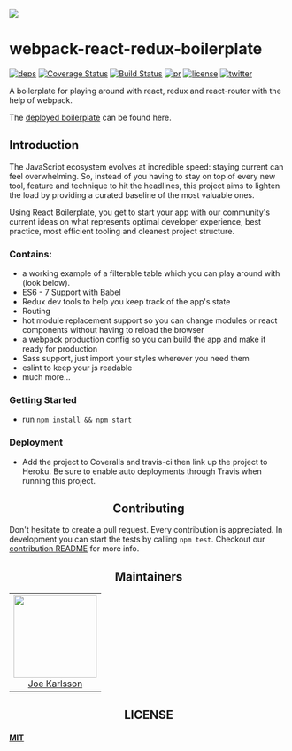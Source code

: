 ![](http://jpsierens.com/wp-content/uploads/2016/06/react-eco-wp.gif)


# webpack-react-redux-boilerplate

[![deps][deps]][deps-url]
[![Coverage Status][cover]][cover-url]
[![Build Status][tests]][tests-url]
[![pr][pr]][pr-url]
[![license][license]][license-url]
[![twitter][twitter]][twitter-url]


A boilerplate for playing around with react, redux and react-router with the help of webpack.

The [deployed boilerplate](https://react-redux-boilerplate1.herokuapp.com/) can be found here.


## Introduction

The JavaScript ecosystem evolves at incredible speed: staying current can feel
overwhelming. So, instead of you having to stay on top of every new tool,
feature and technique to hit the headlines, this project aims to lighten the
load by providing a curated baseline of the most valuable ones.

Using React Boilerplate, you get to start your app with our community's current
ideas on what represents optimal developer experience, best practice, most
efficient tooling and cleanest project structure.


### Contains:

* a working example of a filterable table which you can play around with (look below).
* ES6 - 7 Support with Babel
* Redux dev tools to help you keep track of the app's state
* Routing
* hot module replacement support so you can change modules or react components without having to reload the browser
* a webpack production config so you can build the app and make it ready for production
* Sass support, just import your styles wherever you need them
* eslint to keep your js readable
* much more...


### Getting Started

* run `npm install && npm start`

### Deployment

* Add the project to Coveralls and travis-ci then link up the project to Heroku. Be sure to enable auto deployments through Travis when running this project.


<h2 align="center">Contributing</h2>

Don't hesitate to create a pull request. Every contribution is appreciated. In development you can start the tests by calling `npm test`. Checkout our [contribution README](https://github.com/JoeKarlsson/react-redux-boilerplate/blob/master/CONTRIBUTING.md) for more info.

<h2 align="center">Maintainers</h2>

<table>
  <tbody>
    <tr>
      <td align="center">
        <img width="150 height="150"
        src="https://avatars.githubusercontent.com/JoeKarlsson?v=3">
        <br />
        <a href="https://github.com/JoeKarlsson">Joe Karlsson</a>
      </td>
    <tr>
  <tbody>
</table>

<h2 align="center">LICENSE</h2>

#### [MIT](./LICENSE)

[deps]: https://david-dm.org/JoeKarlsson/react-redux-boilerplate/status.svg
[deps-url]: https://david-dm.org/JoeKarlsson/react-redux-boilerplate

[tests]: https://travis-ci.org/JoeKarlsson/react-redux-boilerplate.svg?branch=master
[tests-url]: https://travis-ci.org/JoeKarlsson/react-redux-boilerplate

[pr]: https://img.shields.io/badge/PRs-welcome-brightgreen.svg
[pr-url]: CONTRIBUTING.md

[cover]: https://coveralls.io/repos/github/JoeKarlsson/react-redux-boilerplate/badge.svg?branch=master
[cover-url]: https://coveralls.io/github/JoeKarlsson/react-redux-boilerplate?branch=master

[license]: https://img.shields.io/github/license/JoeKarlsson/react-redux-boilerplate.svg
[license-url]: https://github.com/JoeKarlsson/react-redux-boilerplate/blob/master/LICENSE

[twitter]: https://img.shields.io/twitter/url/https/github.com/JoeKarlsson/react-redux-boilerplate.svg?style=social&style=flat-square
[twitter-url]: https://twitter.com/intent/tweet?text=Wow:&url=https%3A%2F%2Fgithub.com%2FJoeKarlsson%2Freact-redux-boilerplate
